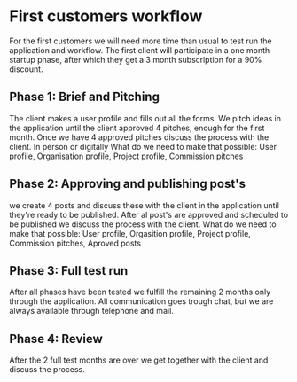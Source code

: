# First customers workflow
For the first customers we will need more time than usual to test run the application and workflow.
The first client will participate in a one month startup phase, after which they get a 3 month subscription for a 90% discount. 

## Phase 1: Brief and Pitching
The client makes a user profile and fills out all the forms.
We pitch ideas in the application until the client approved 4 pitches, enough for the first month. 
Once we have 4 approved pitches discuss the process with the client. In person or digitally
What do we need to make that possible: User profile, Organisation profile, Project profile,  Commission pitches

## Phase 2: Approving and publishing post's
we create 4 posts and discuss these with the client in the application until they're ready to be published.
After al post's are approved and scheduled to be published we discuss the process with the client.
What do we need to make that possible: User profile, Orgasition profile, Project profile,  Commission pitches, Aproved posts

## Phase 3: Full test run
After all phases have been tested we fulfill the remaining 2 months only through the application. All communication goes trough chat, but we are always available through telephone and mail. 

## Phase 4: Review
After the 2 full test months are over we get together with the client and discuss the process. 
